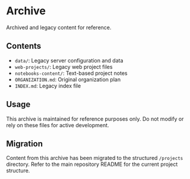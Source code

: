 # Archive

Archived and legacy content for reference.

## Contents

- `data/`: Legacy server configuration and data
- `web-projects/`: Legacy web project files
- `notebooks-content/`: Text-based project notes
- `ORGANIZATION.md`: Original organization plan
- `INDEX.md`: Legacy index file

## Usage

This archive is maintained for reference purposes only. Do not modify or rely on these files for active development.

## Migration

Content from this archive has been migrated to the structured `/projects` directory. Refer to the main repository README for the current project structure.